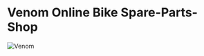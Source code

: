 # Venom Online Bike Spare-Parts-Shop



![Venom](https://firebasestorage.googleapis.com/v0/b/githubs-30fab.appspot.com/o/venom.png?alt=media&token=da749914-56c9-4a94-9923-62e0e5c24ef9)
